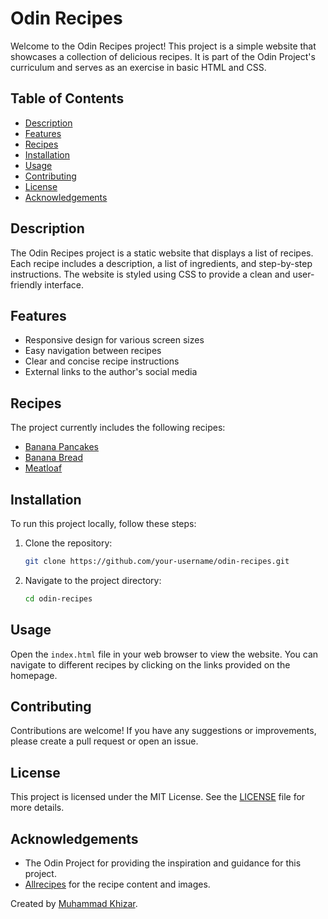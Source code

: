 # Odin Recipes

Welcome to the Odin Recipes project! This project is a simple website that showcases a collection of delicious recipes. It is part of the Odin Project's curriculum and serves as an exercise in basic HTML and CSS.

## Table of Contents

- [Description](#description)
- [Features](#features)
- [Recipes](#recipes)
- [Installation](#installation)
- [Usage](#usage)
- [Contributing](#contributing)
- [License](#license)
- [Acknowledgements](#acknowledgements)

## Description

The Odin Recipes project is a static website that displays a list of recipes. Each recipe includes a description, a list of ingredients, and step-by-step instructions. The website is styled using CSS to provide a clean and user-friendly interface.

## Features

- Responsive design for various screen sizes
- Easy navigation between recipes
- Clear and concise recipe instructions
- External links to the author's social media

## Recipes

The project currently includes the following recipes:

- [Banana Pancakes](recipes/banana-pancakes.html)
- [Banana Bread](recipes/banana-bread.html)
- [Meatloaf](recipes/meatloaf.html)

## Installation

To run this project locally, follow these steps:

1. Clone the repository:
   ```sh
   git clone https://github.com/your-username/odin-recipes.git
   ```
2. Navigate to the project directory:
   ```sh
   cd odin-recipes
   ```

## Usage

Open the `index.html` file in your web browser to view the website. You can navigate to different recipes by clicking on the links provided on the homepage.

## Contributing

Contributions are welcome! If you have any suggestions or improvements, please create a pull request or open an issue.

## License

This project is licensed under the MIT License. See the [LICENSE](LICENSE) file for more details.

## Acknowledgements

- The Odin Project for providing the inspiration and guidance for this project.
- [Allrecipes](https://www.allrecipes.com) for the recipe content and images.

Created by [Muhammad Khizar](https://github.com/mhmkhizar).
